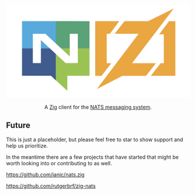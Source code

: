 <p align="center">
  <img src="logo/logo.png">
</p>

<p align="center">
    A <a href="https://www.ziglang.org/">Zig</a> client for the <a href="https://nats.io">NATS messaging system</a>.
</p>

## Future

This is just a placeholder, but please feel free to star to show support and help us prioritize.

In the meantime there are a few projects that have started that might be worth looking into or contributing to as well.

https://github.com/ianic/nats.zig

https://github.com/rutgerbrf/zig-nats
